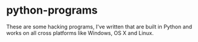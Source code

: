 # python-programs
These are some hacking programs, I've written that are built in Python and works on all cross platforms like Windows, OS X and Linux.
